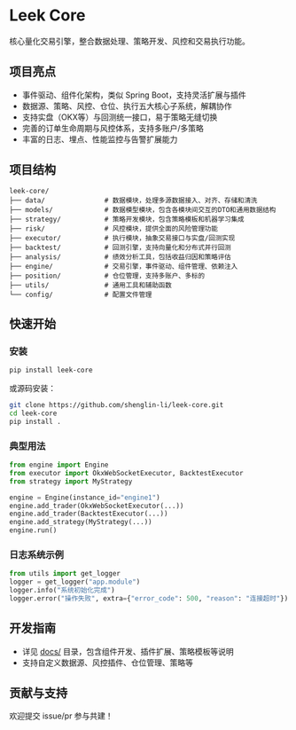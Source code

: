 # Leek Core

核心量化交易引擎，整合数据处理、策略开发、风控和交易执行功能。

## 项目亮点
- 事件驱动、组件化架构，类似 Spring Boot，支持灵活扩展与插件
- 数据源、策略、风控、仓位、执行五大核心子系统，解耦协作
- 支持实盘（OKX等）与回测统一接口，易于策略无缝切换
- 完善的订单生命周期与风控体系，支持多账户/多策略
- 丰富的日志、埋点、性能监控与告警扩展能力

## 项目结构

```
leek-core/
├── data/               # 数据模块，处理多源数据接入、对齐、存储和清洗
├── models/             # 数据模型模块，包含各模块间交互的DTO和通用数据结构
├── strategy/           # 策略开发模块，包含策略模板和机器学习集成
├── risk/               # 风控模块，提供全面的风险管理功能
├── executor/           # 执行模块，抽象交易接口与实盘/回测实现
├── backtest/           # 回测引擎，支持向量化和分布式并行回测
├── analysis/           # 绩效分析工具，包括收益归因和策略评估
├── engine/             # 交易引擎，事件驱动、组件管理、依赖注入
├── position/           # 仓位管理，支持多账户、多标的
├── utils/              # 通用工具和辅助函数
└── config/             # 配置文件管理
```

## 快速开始

### 安装
```bash
pip install leek-core
```
或源码安装：
```bash
git clone https://github.com/shenglin-li/leek-core.git
cd leek-core
pip install .
```

### 典型用法
```python
from engine import Engine
from executor import OkxWebSocketExecutor, BacktestExecutor
from strategy import MyStrategy

engine = Engine(instance_id="engine1")
engine.add_trader(OkxWebSocketExecutor(...))
engine.add_trader(BacktestExecutor(...))
engine.add_strategy(MyStrategy(...))
engine.run()
```

### 日志系统示例
```python
from utils import get_logger
logger = get_logger("app.module")
logger.info("系统初始化完成")
logger.error("操作失败", extra={"error_code": 500, "reason": "连接超时"})
```

## 开发指南
- 详见 [docs/](docs/) 目录，包含组件开发、插件扩展、策略模板等说明
- 支持自定义数据源、风控插件、仓位管理、策略等

## 贡献与支持
欢迎提交 issue/pr 参与共建！